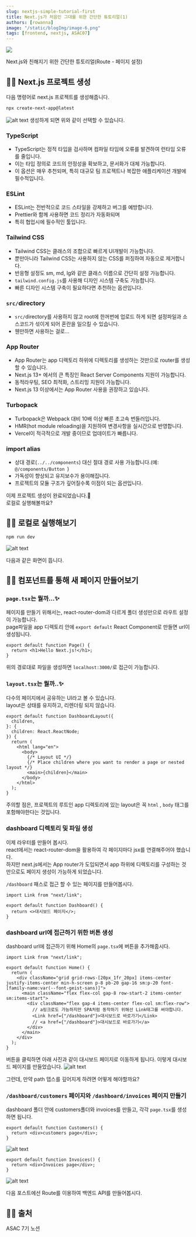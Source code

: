```yaml
---
slug: nextjs-simple-tutorial-first
title: Next.js가 처음인 그대를 위한 간단한 튜토리얼(1)
authors: [rowanna]
image: "/static/blogImg/image-6.png"
tags: [frontend, nextjs, ASAC07]
---
```


<!-- <head>
  <meta property="og:image" content="/blog/2025-01-28-nextjs-simple-tutorial-first/image-6.png" />
</head> -->

![](image-6.png)

Next.js와 친해지기 위한 간단한 튜토리얼(Route - 페이지 설정)

<!-- truncate -->

## 👩‍💻 Next.js 프로젝트 생성

다음 명령어로 next.js 프로젝트를 생성해줍니다.

```bash
npx create-next-app@latest
```

![alt text](image-1.png)
생성하게 되면 위와 같이 선택할 수 있습니다.

### TypeScript

- TypeScript는 정적 타입을 검사하며 컴파일 타임에 오류를 발견하여 런타임 오류를 줄입니다.
- 이는 타입 정의로 코드의 안정성을 확보하고, 문서화가 대체 가능합니다.
- 이 옵션은 매우 추천되며, 특히 대규모 팀 프로젝트나 복잡한 애플리케이션 개발에 필수적입니다.

### ESLint

- ESLint는 전반적으로 코드 스타일을 강제하고 버그를 예방합니다.
- Prettier와 함께 사용하면 코드 정리가 자동화되며
- 특히 협업시에 필수적인 툴입니다.

### Tailwind CSS

- Tailwind CSS는 클래스의 조합으로 빠르게 UI개발이 가능합니다.
- 뿐만아니라 Tailwind CSS는 사용하지 않는 CSS를 퍼징하여 자동으로 제거합니다.
- 반응형 설정도 sm, md, lg와 같은 클래스 이름으로 간단히 설정 가능합니다.
- `tailwind.config.js`를 사용해 디자인 시스템 구축도 가능합니다.
- 빠른 디자인 시스템 구축이 필요하다면 추천하는 옵션입니다.

### `src/`directory

- `src/`directory를 사용하지 않고 root에 한꺼번에 업로드 하게 되면 설정파일과 소스코드가 섞이게 되어 혼란을 일으킬 수 있습니다.
- 웬만하면 사용하는 걸로...

### App Router

- App Router는 app 디렉토리 하위에 디렉토리를 생성하는 것만으로 router를 생성할 수 있습니다.
- Next.js 13+ 에서의 큰 특징인 React Server Components 지원이 가능합니다.
- 동적라우팅, SEO 최적화, 스트리밍 지원이 가능합니다.
- Next.js 13 이상에서는 App Router 사용을 권장하고 있습니다.

### Turbopack

- Turbopack은 Webpack 대비 10배 이상 빠른 초고속 번들러입니다.
- HMR(hot module reloading)을 지원하여 변경사항을 실시간으로 반영합니다.
- Vercel이 적극적으로 개발 중이므로 업데이트가 빠릅니다.

### import alias

- 상대 경로(`../../components`) 대신 절대 경로 사용 가능합니다.(예: `@/components/Button
`)
- 가독성이 향상되고 유지보수가 용이해집니다.
- 프로젝트의 모듈 구조가 깊어질수록 이점이 되는 옵션입니다.

이제 프로젝트 생성이 완료되었습니다.🤗  
로컬로 실행해볼까요?

## 👩‍💻 로컬로 실행해보기

```bash
npm run dev
```

![alt text](image-2.png)

다음과 같은 화면이 뜹니다.

## 👩‍💻 컴포넌트를 통해 새 페이지 만들어보기

### `page.tsx`는 뭘까...✨

페이지를 만들기 위해서는, react-router-dom과 다르게 폴더 생성만으로 라우트 설정이 가능합니다.  
page파일을 app 디렉토리 안에 `export default` React Component로 만들면 url이 생성됩니다.

```tsx title="app/page.tsx"
export default function Page() {
  return <h1>Hello Next.js!</h1>;
}
```

위의 경로대로 파일을 생성하면 `localhost:3000/`로 접근이 가능합니다.

### `layout.tsx`는 뭘까..✨

다수의 페이지에서 공유하는 UI라고 볼 수 있습니다.  
layout은 상태를 유지하고, 리렌더링 되지 않습니다.

```tsx title="app/layout.tsx"
export default function DashboardLayout({
  children,
}: {
  children: React.ReactNode;
}) {
  return (
    <html lang="en">
      <body>
        {/* Layout UI */}
        {/* Place children where you want to render a page or nested layout */}
        <main>{children}</main>
      </body>
    </html>
  );
}
```

주의할 점은, 프로젝트의 루트인 app 디렉토리에 있는 layout은 꼭 `html` , `body` 태그를 포함해야한다는 것입니다.

### dashboard 디렉토리 및 파일 생성

이제 라우터를 만들어 봅시다.  
react에서는 react-router-dom을 활용하여 각 페이지마다 jsx를 연결해주어야 했습니다.  
하지만 next.js에서는 App router가 도입되면서 app 하위에 디렉토리를 구성하는 것만으로도 페이지 생성이 가능하게 되었습니다.

`/dashboard` 패스로 접근 할 수 있는 페이지를 만들어봅시다.

```tsx title="src/app/dashboard/page.tsx"
import Link from "next/link";

export default function Dashboard() {
  return <>대시보드 페이지</>;
}
```

### dashboard url에 접근하기 위한 버튼 생성

dashboard url에 접근하기 위해 Home의 `page.tsx`에 버튼을 추가해줍시다.

```tsx title="src/app/page.tsx"
import Link from "next/link";

export default function Home() {
  return (
    <div className="grid grid-rows-[20px_1fr_20px] items-center justify-items-center min-h-screen p-8 pb-20 gap-16 sm:p-20 font-[family-name:var(--font-geist-sans)]">
      <main className="flex flex-col gap-8 row-start-2 items-center sm:items-start">
        <div className="flex gap-4 items-center flex-col sm:flex-row">
          // a링크로도 가능하지만 SPA처럼 동작하기 위해선 Link태그를 써야합니다.
          <Link href={"/dashboard"}>대시보드로 바로가기</Link>
          // <a href={"/dashboard"}>대시보드로 바로가기</a>
        </div>
      </main>
    </div>
  );
}
```

버튼을 클릭하면 아래 사진과 같이 대시보드 페이지로 이동하게 됩니다.
이렇게 대시보드 페이지를 만들었습니다.
![alt text](image-3.png)

그런데, 만약 path 뎁스를 깊어지게 하려면 어떻게 해야할까요?

### `/dashboard/customers` 페이지와 `/dashboard/invoices` 페이지 만들기

dashboard 폴더 안에 customers폴더와 invoices를 만들고, 각각 `page.tsx`를 생성하면 됩니다.

```tsx title="src/app/dashboard/customers/page.tsx"
export default function Customers() {
  return <div>customers page</div>;
}
```

![alt text](image-5.png)

```tsx title="src/app/dashboard/invoices/page.tsx"
export default function Invoices() {
  return <div>Invoices page</div>;
}
```

![alt text](image-4.png)

다음 포스트에선 Route를 이용하여 백엔드 API를 만들어봅시다.

## 👩‍💻 출처

ASAC 7기 노션
